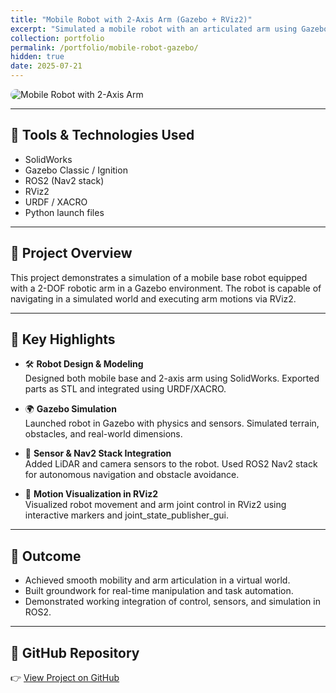 ```yaml
---
title: "Mobile Robot with 2-Axis Arm (Gazebo + RViz2)"
excerpt: "Simulated a mobile robot with an articulated arm using Gazebo and RViz2. Designed for navigation and manipulation tasks using ROS2 stack and sensor integrations."
collection: portfolio
permalink: /portfolio/mobile-robot-gazebo/
hidden: true
date: 2025-07-21
---
```


<img src="/images/mobile_arm_robot.png" alt="Mobile Robot with 2-Axis Arm" style="max-width: 100%; border-radius: 10px;">

---

## 🔧 Tools & Technologies Used
- SolidWorks
- Gazebo Classic / Ignition
- ROS2 (Nav2 stack)
- RViz2
- URDF / XACRO
- Python launch files

---

## 🤖 Project Overview

This project demonstrates a simulation of a mobile base robot equipped with a 2-DOF robotic arm in a Gazebo environment. The robot is capable of navigating in a simulated world and executing arm motions via RViz2.

---

## 📌 Key Highlights

- 🛠️ **Robot Design & Modeling**  
  Designed both mobile base and 2-axis arm using SolidWorks. Exported parts as STL and integrated using URDF/XACRO.

- 🌍 **Gazebo Simulation**  
  Launched robot in Gazebo with physics and sensors. Simulated terrain, obstacles, and real-world dimensions.

- 📡 **Sensor & Nav2 Stack Integration**  
  Added LiDAR and camera sensors to the robot. Used ROS2 Nav2 stack for autonomous navigation and obstacle avoidance.

- 🎯 **Motion Visualization in RViz2**  
  Visualized robot movement and arm joint control in RViz2 using interactive markers and joint_state_publisher_gui.

---

## 🎯 Outcome

- Achieved smooth mobility and arm articulation in a virtual world.
- Built groundwork for real-time manipulation and task automation.
- Demonstrated working integration of control, sensors, and simulation in ROS2.

---

## 🔗 GitHub Repository

👉 [View Project on GitHub](https://github.com/shareefbaba/mobile-robot-gazebo) <!-- replace with your actual repo link -->

